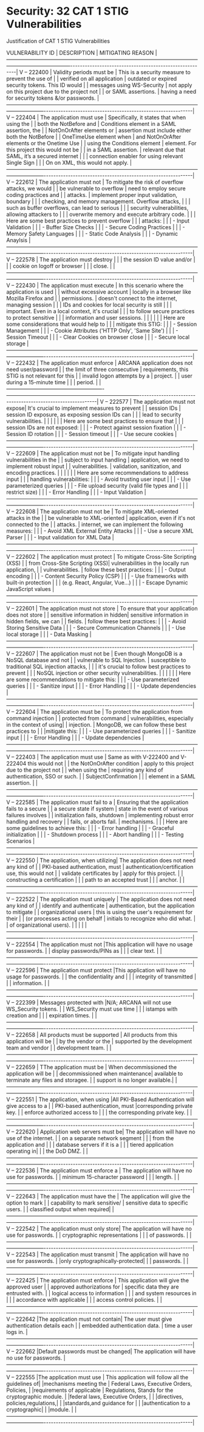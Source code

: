 # Security: 32 CAT 1 STIG Vulnerabilities

Justification of CAT 1 STIG Vulnerabilities

VULNERABILITY ID  |           DESCRIPTION          |         MITIGATING REASON                          |
————————————————————————————————————————————————--------------------------------------------------------|
V – 222400        | Validity periods must be       | This is a security measure to prevent the use of   |
                  | verified on all application    | outdated or expired security tokens. This ID would |
                  | messages using WS-Security     | not apply on this project due to the project not   |
                  | or SAML assertions.            | having a need for security tokens &/or passwords.  |
———————————————————————————————————————————-------------------------------------------------------------|
V – 222404        | The application must use       | Specifically, it states that when using the        |
                  | both the NotBefore and         | Conditions element in a SAML assertion, the        |
                  | NotOnOrAfter elements or       | assertion must include either both the NotBefore   |
                  | OneTimeUse element when        | and NotOnOrAfter elements or the Onetime Use       |
                  | using the Conditions element   | element. For this project this would not be        |
                  | in a SAML assertion.           | relevant due that SAML, it’s a secured internet    | 
                  |                                | connection enabler for using relevant Single Sign  |
                  |                                | On on XML, this would not apply.                   |
———————————————————————————————————————————-------------------------------------------------------------|
V – 222612        | The application must not       | To mitigate the risk of overflow attacks, we would |
                  | be vulnerable to overflow      | need to employ secure coding practices and         |
                  | attacks.                       | implement proper input validation, boundary        |
                  |                                | checking, and memory management. Overflow attacks, |
                  |                                | such as buffer overflows, can lead to serious      |
                  |                                | security vulnerabilities, allowing attackers to    | 
                  |                                | overwrite memory and execute arbitrary code.       |
                  |                                | Here are some best practices to prevent overflow   |
                  |                                | attacks:                                           |
                  |                                | -  Input Validation                                |
                  |                                | -  Buffer Size Checks                              |
                  |                                | -  Secure Coding Practices                         |
                  |                                | -  Memory Safety Languages                         |
                  |                                | -  Static Code Analysis                            |
                  |                                | -  Dynamic Anaylsis                                |
———————————————————————————————————————————-------------------------------------------------------------|
V – 222578        | The application must destroy   |                                                    |
                  | the session ID value and/or    |                                                    |
                  | cookie on logoff or browser    |                                                    |
                  | close.                         |                                                    |
———————————————————————————————————————————-------------------------------------------------------------|
V – 222430        | The application must execute   | In this scenario where the application is used     |
                  | without excessive account      | locally in a browser like Mozilla Firefox and      |
                  | permissions.                   | doesn't connect to the internet, managing session  |
                  |                                | IDs and cookies for local security is still        |
                  |                                | important. Even in a local context, it's crucial   |
                  |                                | to follow secure practices to protect sensitive    | 
                  |                                | information and user sessions.                     |
                  |                                |                                                    |
                  |                                | Here are some considerations that would help to    |
                  |                                | mitigate this STIG:                                |
                  |                                | - Session Management                               |
                  |                                | - Cookie Attributes ('HTTP Only', 'Same Site')     |
                  |                                | - Session Timeout                                  |
                  |                                | - Clear Cookies on browser close                   |
                  |                                | - Secure local storage                             |
———————————————————————————————————————————-------------------------------------------------------------|
V – 222432        | The application must enforce   | ARCANA application does not need user/password     |
                  | the limit of three consecutive | requirements, this STIG is not relevant for this   |
                  | invalid logon attempts by a    | project.                                           |
                  | user during a 15-minute time   |                                                    |
                  | period.                        |                                                    |
——————————————————-—————————————————————————------------------------------------------------------------|
V – 222577        | The application must not expose| It's crucial to implement measures to prevent      |
                  | session IDs                    | session ID exposure, as exposing session IDs can   | 
                  |                                | lead to security vulnerabilities.                  |
                  |                                |                                                    |
                  |                                | Here are some best practices to ensure that        |
                  |                                | session IDs are not exposed:                       |
                  |                                | -  Protect against session fixation                |
                  |                                | -  Session ID rotation                             |
                  |                                | -  Session timeout                                 |
                  |                                | -  Use secure cookies                              |
———————————————————————————————————————————-------------------------------------------------------------|
V – 222609        | The application must not be    | To mitigate input handling vulnerabilities in the  |
                  | subject to input handling      | application, we need to implement robust input     |
                  | vulnerabilities.               | validation, sanitization, and encoding practices.  |
                  |                                |                                                    |
                  |                                | Here are some recommendations to address input     |
                  |                                | handling vulnerabilities:                          |
                  |                                | -  Avoid trusting user input                       |
                  |                                | -  Use parameterized queries                       |
                  |                                | -  File upload security (valid file types and      |
                  |                                |    restrict size)                                  |
                  |                                | -  Error Handling                                  |
                  |                                | -  Input Validation                                |
———————————————————————————————————————————-------------------------------------------------------------|
V – 222608        | The application must not be    | To mitigate XML-oriented attacks in the            |
                  | be vulnerable to XML-oriented  | application, even if it's not connected to the     |
                  | attacks.                       | internet, we can implement the following measures: |
                  |                                | -  Avoid XML External Entity Attacks               |
                  |                                | -  Use a secure XML Parser                         |
                  |                                | -  Input validation for XML Data                   |
———————————————————————————————————————————-------------------------------------------------------------|
V – 222602        | The application must protect   | To mitigate Cross-Site Scripting (XSS)             |
                  | from Cross-Site Scripting (XSS)| vulnerabilities in the locally run application,    |
                  | vulnerabilities.               | follow these best practices:                       |
                  |                                | -  Output encoding                                 |
                  |                                | -  Content Security Policy (CSP)                   |
                  |                                | -  Use frameworks with built-in protection         |
                  |                                |    (e.g. React, Angular, Vue...)                   |
                  |                                | -  Escape Dynamic JavaScript values                |
———————————————————————————————————————————-------------------------------------------------------------|
V – 222601        | The application must not store | To ensure that your application does not store     |
                  | sensitive information in hidden| sensitive information in hidden fields, we can     |
                  | fields.                        | follow these best practices:                       |
                  |                                | -  Avoid Storing Sensitive Data                    |
                  |                                | -  Secure Communication Channels                   |
                  |                                | -  Use local storage                               |
                  |                                | -  Data Masking                                    |
———————————————————————————————————————————-------------------------------------------------------------|
V – 222607        | The application must not be    | Even though MongoDB is a NoSQL database and not    |
                  | vulnerable to SQL Injection.   | susceptible to traditional SQL injection attacks,  |
                  |                                | it's crucial to follow best practices to prevent   |
                  |                                | NoSQL injection or other security vulnerabilities. |
                  |                                |                                                    |
                  |                                | Here are some recommendations to mitigate this:    |
                  |                                | -  Use parameterized queries                       |
                  |                                | -  Sanitize input                                  |
                  |                                | -  Error Handling                                  |
                  |                                | -  Update dependencies                             |
———————————————————————————————————————————-------------------------------------------------------------|
V – 222604        | The application must be        | To protect the application from command injection  |
                  | protected from command         | vulnerabilities, especially in the context of using|
                  | injection.                     | MongoDB, we can follow these best practices to     |
                  |                                |mitigate this:                                      |
                  |                                | -  Use parameterized queries                       |
                  |                                | -  Sanitize input                                  |
                  |                                | -  Error Handling                                  |
                  |                                | -  Update dependencies                             |
———————————————————————————————————————————-------------------------------------------------------------|
V – 222403        | The application must use       | Same as with V-222400 and V- 222404 this would not |
                  | the NotOnOrAfter condition     | apply to this project due to the project not       |
                  | when using the                 | requiring any kind of authentication, SSO or such. |
                  | SubjectConfirmation            |                                                    |
                  | element in a SAML assertion.   |                                                    |
———————————————————————————————————————————-------------------------------------------------------------|
V – 222585        | The application must fail to a | Ensuring that the application fails to a secure    |
                  | a secure state if system       | state in the event of various failures involves    |
                  | initialization fails, shutdown | implementing robust error handling and recovery    |
                  | fails, or aborts fail.         | mechanisms.                                        |
                  |                                | Here are some guidelines to achieve this:          |
                  |                                | -  Error handling                                  |
                  |                                | -  Graceful initialization                         |
                  |                                | -  Shutdown process                                |
                  |                                | -  Abort handling                                  |
                  |                                | -  Testing Scenarios                               |
———————————————————————————————————————————-------------------------------------------------------------|
V – 222550        | The application, when utilizing| The application does not need any kind of          |
                  | PKI-based authentication, must | authentication/certification use, this would not   |
                  | validate certificates by       | apply for this project.                            |
                  | constructing a certification   |                                                    |
                  | path to an accepted trust      |                                                    |
                  | anchor.                        |                                                    |
———————————————————————————————————————————-------------------------------------------------------------|
V – 222522        | The application must uniquely  | The application does not need any kind of          |
                  | identify and authenticate      | authentication, but the application to mitigate    |
                  | organizational users           | this is using the user's requirement for their     |
                  | (or processes acting on behalf | initials to recognize who did what.                |
                  | of organizational users).      |                                                    |
                  |                                |                                                    |
———————————————————————————————————————————-------------------------------------------------------------|
V – 222554        | The application must not       |This application will have no usage for passwords.  |
                  | display passwords/PINs as      |                                                    |
                  | clear text.                    |                                                    |
———————————————————————————————————————————-------------------------------------------------------------|
V – 222596        | The application must protect   |This application will have no usage for passwords.  |
                  | the confidentiality and        |                                                    |
                  | integrity of transmitted       |                                                    |
                  | information.                   |                                                    |
———————————————————————————————————————————-------------------------------------------------------------|
V – 222399        | Messages protected with        |N/A; ARCANA will not use WS_Security tokens.        |
                  | WS_Security must use time      |                                                    |
                  | istamps with creation and      |                                                    |
                  | expiration times.              |                                                    |
———————————————————————————————————————————-------------------------------------------------------------|
V – 222658        | All products must be supported | All products from this application will be         |
                  | by the vendor or the           | supported by the development team and vendor       |
                  | development team.              |                                                    |
———————————————————————————————————————————-------------------------------------------------------------|
V – 222659        | TThe application must be       | When decommissioned the application will be        |
                  | decommissioned when maintenance| available to terminate any files and storagee.     |
                  | support is no longer available.|                                                    |
———————————————————————————————————————————-------------------------------------------------------------|
V – 222551        | The application, when using    |All PKI-Based Authentication will give access to a  |
                  | PKI-based authentication, must |corresponding private key.                          |
                  | enforce authorized access to   |                                                    |
                  | the corresponding private key. |                                                    |
———————————————————————————————————————————-------------------------------------------------------------|
V – 222620        | Application web servers must be| The application will have no use of the internet.  |
                  | on a separate network segment  |                                                    |
                  | from the application and       |                                                    |
                  | database servers if it is a    |                                                    |
                  | tiered application operating in|                                                    |
                  | the DoD DMZ.                   |                                                    |
———————————————————————————————————————————-------------------------------------------------------------|
V – 222536        | The application must enforce a | The application will have no use for passwords.    |
                  | minimum 15-character password  |                                                    |
                  | length.                        |                                                    |
———————————————————————————————————————————-------------------------------------------------------------|
V – 222643        | The application must have the  | The application will give the option to mark       |
                  | capability to mark sensitive/  | sensitive data to specific users.                  |
                  | classified output when required|                                                    |
———————————————————————————————————————————-------------------------------------------------------------|
V – 222542        | The application must only store| The application will have no use for passwords.    |
                  | cryptographic representations  |                                                    |
                  | of passwords.                  |                                                    |
———————————————————————————————————————————-------------------------------------------------------------|
V – 222543        | The application must transmit  | The application will have no use for passwords.    |
                  |only cryptographically-protected|                                                    |
                  | passwords.                     |                                                    |
———————————————————————————————————————————-------------------------------------------------------------|
V – 222425        | The application must enforce   | This application will give the approved user       |
                  | approved authorizations for    | specific data they are entrusted with.             |
                  | logical access to information  |                                                    |
                  | and system resources in        |                                                    |
                  | accordance with applicable     |                                                    |
                  | access control policies.       |                                                    |
———————————————————————————————————————————-------------------------------------------------------------|
V – 222642        |The application must not contain| The user must give authentication details each     |
                  | embedded authentication data.  | time a user logs in.                               |
———————————————————————————————————————————-------------------------------------------------------------|
V – 222662        |Default passwords must be changed| The application will have no use for passwords.   |
———————————————————————————————————————————-------------------------------------------------------------|
V – 222555        |The application must use         | This application will follow all the guidelines of|
                  |mechanisms meeting the           | Federal Laws, Executive Orders, Policies,         |
                  |requirements of applicable       | Regulations, Stands for the cryptographic module. |
                  |federal laws, Executive Orders,  |                                                   |
                  |directives, policies,regulations,|                                                   |
                  |standards,and guidance for       |                                                   |
                  |authentication to a cryptographic|                                                   |
                  |module.                          |                                                   |
———————————————————————————————————————————-------------------------------------------------------------|